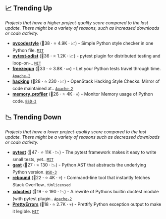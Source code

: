 ## 📈 Trending Up

_Projects that have a higher project-quality score compared to the last update. There might be a variety of reasons, such as increased downloads or code activity._

- <b><a href="https://github.com/PyCQA/pycodestyle">pycodestyle</a></b> (🥇38 ·  ⭐ 4.9K · 📈) - Simple Python style checker in one Python file. <code><a href="http://bit.ly/34MBwT8">MIT</a></code>
- <b><a href="https://github.com/pytest-dev/pytest-xdist">pytest-xdist</a></b> (🥈36 ·  ⭐ 1.2K · 📈) - pytest plugin for distributed testing and loop-on-.. <code><a href="http://bit.ly/34MBwT8">MIT</a></code> <code><img src="https://docs.pytest.org/en/stable/_static/favicon.png" style="display:inline;" width="13" height="13"></code>
- <b><a href="https://github.com/spulec/freezegun">freezegun</a></b> (🥈33 ·  ⭐ 3.8K · 💤) - Let your Python tests travel through time. <code><a href="http://bit.ly/3nYMfla">Apache-2</a></code>
- <b><a href="https://github.com/openstack/hacking">hacking</a></b> (🥈28 ·  ⭐ 230 · 📈) - OpenStack Hacking Style Checks. Mirror of code maintained at.. <code><a href="http://bit.ly/3nYMfla">Apache-2</a></code> <code><img src="https://cdn.iconscout.com/icon/free/png-256/8-eight-digital-number-numerical-numbers-36025.png" style="display:inline;" width="13" height="13"></code>
- <b><a href="https://github.com/fabianp/memory_profiler">memory_profiler</a></b> (🥉26 ·  ⭐ 4K · 💀) - Monitor Memory usage of Python code. <code><a href="http://bit.ly/3aKzpTv">BSD-3</a></code>

## 📉 Trending Down

_Projects that have a lower project-quality score compared to the last update. There might be a variety of reasons such as decreased downloads or code activity._

- <b><a href="https://github.com/pytest-dev/pytest">pytest</a></b> (🥇47 ·  ⭐ 11K · 📉) - The pytest framework makes it easy to write small tests, yet.. <code><a href="http://bit.ly/34MBwT8">MIT</a></code> <code><img src="https://docs.pytest.org/en/stable/_static/favicon.png" style="display:inline;" width="13" height="13"></code>
- <b><a href="https://github.com/serge-sans-paille/gast">gast</a></b> (🥉27 ·  ⭐ 130 · 📉) - Python AST that abstracts the underlying Python version. <code><a href="http://bit.ly/3aKzpTv">BSD-3</a></code>
- <b><a href="https://github.com/shobrook/rebound">rebound</a></b> (🥉22 ·  ⭐ 4K · 💀) - Command-line tool that instantly fetches Stack Overflow.. <code>❗Unlicensed</code>
- <b><a href="https://github.com/Erotemic/xdoctest">xdoctest</a></b> (🥉19 ·  ⭐ 190 · 📉) - A rewrite of Pythons builtin doctest module (with pytest plugin.. <code><a href="http://bit.ly/3nYMfla">Apache-2</a></code>
- <b><a href="https://github.com/onelivesleft/PrettyErrors">PrettyErrors</a></b> (🥉18 ·  ⭐ 2.7K · 💀) - Prettify Python exception output to make it legible. <code><a href="http://bit.ly/34MBwT8">MIT</a></code>


